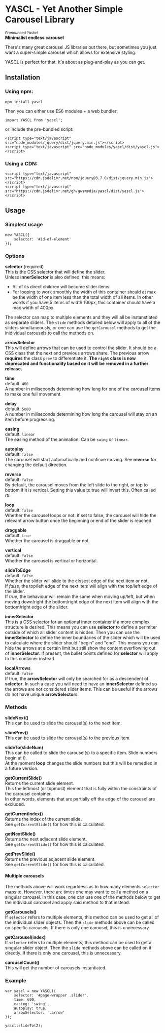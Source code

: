 # YASCL - Yet Another Simple Carousel Library
<sup>_Pronounced Yaskel_</sup>  
**Minimalist endless carousel**

There's many great carousel JS libraries out there, but sometimes you just want a super-simple carousel which allows for extensive styling.

YASCL is perfect for that. It's about as plug-and-play as you can get.

## Installation
### Using npm:
```
npm install yascl
```

Then you can either use ES6 modules + a web bundler:
```
import YASCL from 'yascl';
```

or include the pre-bundled script:

```
<script type="text/javascript" src="node_modules/jquery/dist/jquery.min.js"></script>
<script type="text/javascript" src="node_modules/yascl/dist/yascl.js"></script>
```

### Using a CDN:
```
<script type="text/javascript" src="https://cdn.jsdelivr.net/npm/jquery@3.7.0/dist/jquery.min.js"></script>
<script type="text/javascript" src="https://cdn.jsdelivr.net/gh/gwsmedia/yascl/dist/yascl.js"></script>
```

## Usage
### Simplest usage
```
new YASCL({
	selector: '#id-of-element'
});
```

### Options
**selector** (required)  
This is the CSS selector that will define the slider.  
Unless **innerSelector** is also defined, this means:

- All of its direct children will become slider items.
- For looping to work smoothly the width of this container should at max be the width of one item less than the total width of all items.
In other words if you have 5 items of width 100px, this container should have a max width of 400px.

The selector can map to multiple elements and they will all be instanstiated as separate sliders. The `slide` methods detailed below will apply to
all of the sliders simultaneously, or one can use the `getCarousel` methods to get the inidividual carousels to call the methods on.

**arrowSelector**  
This will define arrows that can be used to control the slider. It should be a CSS class that the next and previous arrows share. The previous arrow **requires** the class `prev` to differentiate it. **The `right` class is now deprecated and functionality based on it will be removed in a further release.**

**time**  
default: `400`  
A number in miliseconds determining how long for one of the carousel items to make one full movement.

**delay**  
default: `5000`  
A number in miliseconds determining how long the carousel will stay on an item before progressing.

**easing**  
default: `linear`  
The easing method of the animation. Can be `swing` or `linear`.

**autoplay**  
default: `false`  
The carousel will start automatically and continue moving. See **reverse** for changing the default direction.

**reverse**  
default: `false`  
By default, the carousel moves from the left slide to the right, or top to bottom if it is vertical. Setting this value to true will invert this. Often called *rtl*.

**loop**  
default: `false`  
Whether the carousel loops or not. If set to false, the carousel will hide the relevant arrow button once the beginning or end of the slider is reached.

**draggable**  
default: `true`  
Whether the carousel is draggable or not.

**vertical**  
default: `false`  
Whether the carousel is vertical or horizontal.

**slideToEdge**  
default: `false`  
Whether the slider will slide to the closest edge of the next item or not.  
If _false_, the top/left edge of the next item will align with the top/left edge of the slider.  
If _true_, the behaviour will remain the same when moving up/left, but when moving down/right the bottom/right edge of the next item will align with the bottom/right edge of the slider.

**innerSelector**  
This is a CSS selector for an optional inner container if a more complex structure is desired. This means you can use **selector** to define a perimiter
outside of which all slider content is hidden. Then you can use the **innerSelector** to define the inner boundaries of the slider which will be used to 
calculate where the slider should "begin" and "end". This means you can hide the arrows at a certain limit but still show the content overflowing out of 
**innerSelector**. If present, the bullet points defined for **selector** will apply to this container instead.

**localArrows**  
default: `false`  
If true, the **arrowSelector** will only be searched for as a descendent of **selector**. In such a case you will need to have an **innerSelector** defined so the
arrows are not considered slider items. This can be useful if the arrows do not have unique **arrowSelector**s.

### Methods
**slideNext()**  
This can be used to slide the carousel(s) to the next item.

**slidePrev()**  
This can be used to slide the carousel(s) to the previous item.

**slideTo(slideNum)**  
This can be called to slide the carousel(s) to a specific item. Slide numbers begin at 0.  
At the moment **loop** changes the slide numbers but this will be remedied in a future version.

**getCurrentSlide()**  
Returns the current slide element.  
This the leftmost (or topmost) element that is fully within the constraints of the carousel container.  
In other words, elements that are partially off the edge of the carousel are excluded.

**getCurrentIndex()**  
Returns the index of the current slide.  
See `getCurrentSlide()` for how this is calculated.

**getNextSlide()**  
Returns the next adjacent slide element.  
See `getCurrentSlide()` for how this is calculated.

**getPrevSlide()**  
Returns the previous adjacent slide element.  
See `getCurrentSlide()` for how this is calculated.

#### Multiple carousels
The methods above will work regarldess as to how many elements `selector` maps to. However, there are times
one may want to call a method on a singular carousel. In this case, one can use one of the methods below
to get the individual carousel and apply said method to that instead.

**getCarousels()**  
If `selector` refers to multiple elements, this method can be used to get all of the individual
slider objects. Then the `slide` methods above can be called on specific carousels. If there is only
one carousel, this is unnecessary.

**getCarousel(index)**  
If `selector` refers to multiple elements, this method can be used to get a singular slider object.
Then the `slide` methods above can be called on it directly. If there is only
one carousel, this is unnecessary.

**carouselCount()**  
This will get the number of carousels instantiated.

### Example
```
var yascl = new YASCL({
	selector: '#page-wrapper .slider',
	time: 600,
	easing: 'swing',
	autoplay: true,
	arrowSelector: '.arrow'
});

yascl.slideTo(2);
```
